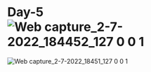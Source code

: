 # Day-5![Web capture_2-7-2022_184452_127 0 0 1](https://user-images.githubusercontent.com/98533498/177011064-dec44e19-39c9-42ff-b972-22d79f4cad6b.jpeg)
![Web capture_2-7-2022_18451_127 0 0 1](https://user-images.githubusercontent.com/98533498/177011069-c64cb9fc-9072-4e3f-bea5-f2965ac80dc3.jpeg)
